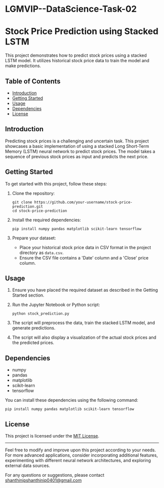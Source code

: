 # LGMVIP--DataScience-Task-02


# Stock Price Prediction using Stacked LSTM

This project demonstrates how to predict stock prices using a stacked LSTM model. It utilizes historical stock price data to train the model and make predictions.

## Table of Contents
- [Introduction](#introduction)
- [Getting Started](#getting-started)
- [Usage](#usage)
- [Dependencies](#dependencies)
- [License](#license)

## Introduction

Predicting stock prices is a challenging and uncertain task. This project showcases a basic implementation of using a stacked Long Short-Term Memory (LSTM) neural network to predict stock prices. The model takes a sequence of previous stock prices as input and predicts the next price.

## Getting Started

To get started with this project, follow these steps:

1. Clone the repository:
   ```
   git clone https://github.com/your-username/stock-price-prediction.git
   cd stock-price-prediction
   ```

2. Install the required dependencies:
   ```
   pip install numpy pandas matplotlib scikit-learn tensorflow
   ```

3. Prepare your dataset:
   - Place your historical stock price data in CSV format in the project directory as `data.csv`.
   - Ensure the CSV file contains a 'Date' column and a 'Close' price column.

## Usage

1. Ensure you have placed the required dataset as described in the Getting Started section.

2. Run the Jupyter Notebook or Python script:
   ```
   python stock_prediction.py
   ```

3. The script will preprocess the data, train the stacked LSTM model, and generate predictions.

4. The script will also display a visualization of the actual stock prices and the predicted prices.

## Dependencies

- numpy
- pandas
- matplotlib
- scikit-learn
- tensorflow

You can install these dependencies using the following command:
```
pip install numpy pandas matplotlib scikit-learn tensorflow
```

## License

This project is licensed under the [MIT License](LICENSE).

---

Feel free to modify and improve upon this project according to your needs. For more advanced applications, consider incorporating additional features, experimenting with different neural network architectures, and exploring external data sources.

For any questions or suggestions, please contact shanthinipshanthinip0401@gmail.com
```
